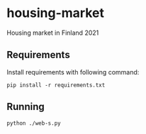 # housing-market
Housing market in Finland 2021

## Requirements

Install requirements with following command:

```
pip install -r requirements.txt
```

## Running

```
python ./web-s.py
```
